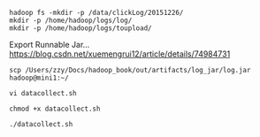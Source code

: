 ```
hadoop fs -mkdir -p /data/clickLog/20151226/
mkdir -p /home/hadoop/logs/log/
mkdir -p /home/hadoop/logs/toupload/
```
Export Runnable Jar...
https://blog.csdn.net/xuemengrui12/article/details/74984731

```
scp /Users/zzy/Docs/hadoop_book/out/artifacts/log_jar/log.jar hadoop@mini1:~/

vi datacollect.sh

chmod +x datacollect.sh

./datacollect.sh
```